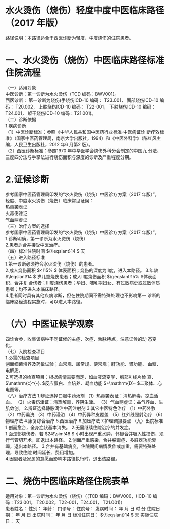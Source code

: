 # 水火烫伤（烧伤）轻度中度中医临床路径 （2017 年版）  
路径说明：本路径适合于西医诊断为轻度、中度烧伤的住院患者。  
# 一、水火烫伤（烧伤）中医临床路径标准住院流程  
（一）适用对象  
中医诊断：第一诊断为水火烫伤（TCD 编码：BWV001)。  
西医诊断： 第一诊断为烧伤(手烧伤ICD-10 编码： T23.001， 面部烧伤ICD-10  编码： T20.002， 上肢烧伤ICD-10 编码： T22-001， 下肢烧伤ICD-10 编码： T24.001， 躯干烧伤ICD-10 编码：T21.001)。  
（二）诊断依据  
1.疾病诊断  
（1）中医诊断标准：参照《中华人民共和国中医药行业标准·中医病证诊 断疗效标准》（国家中医药管理局，南京大学出版社，1994）和《中医外科学》（陈红风主编，人民卫生出版社，2012 年6 月第2 版）。  
（2）西医诊断标准：参照1970 年中华医学会烧伤外科分会制定的中国九 分法、三度四分法与手掌法进行烧伤面积与深度的诊断及严重程度分期。  
# 2.证候诊断  
参考国家中医药管理局印发的“水火烫伤（烧伤）中医诊疗方案（2017 年版）”。  
轻度、中度水火烫伤（烧伤）临床常见证候：  
热毒袭表证  
火毒伤津证  
气血两虚证  
（三）治疗方案的选择  
参考国家中医药管理局印发的“水火烫伤（烧伤）中医诊疗方案（2017 年版）”。  
1.诊断明确，第一诊断为水火烫伤（烧伤）  
2.患者适合并接受中医治疗。  
（四）标准住院时间 ${\leqslant}14 $ 天  
（五）进入路径标准  
1.第一诊断必须符合水火烫伤（烧伤）的患者。  
2.成人烧伤面积 $<\!15\% $ 体表面积；烧伤的深度为Ⅱ度，进入本路径。  3.年龄 $\leqslant\!14 $ 岁儿童烧伤患者；成人Ⅱ度烧伤面积 $\geqslant\!15\% $体表面积、合并复 合伤者；Ⅲ度烧伤患者；孕妇、哺乳期妇女、有过敏病史或过敏体质患者；均不进入本临床路径。  
4.患者同时具有其他疾病诊断，但在住院期间不需特殊处理也不影响第一 诊断的临床路径流程实施时，可以进入本路径。  
# （六）中医证候学观察  
四诊合参，收集该病种不同证候的主症、次症、舌脉特点，注意证候的动 态变化。  
（七）入院检查项目  
1.必需的检查项目  
创面细菌培养及药敏试验；血常规、尿常规、便常规；肝功能、肾功能、 血糖、电解质。  
2.可选择的检查项目：根据病情需要而定，如血液流变学、胸部X 线片检 查、 $\mathrm{c}^{-}. $反应蛋白、血培养、凝血功能 $+\mathrm{D}- $二聚体、心电图等。  
（八）治疗方法 1.辨证选择口服中药汤剂  （1）热毒袭表证：清热解毒，凉血活血。 （2）火毒伤津证：清热解毒，养阴生津。 （3）气血两虚证：益气养血、生肌敛创。 2.辨证选择静脉滴注中药注射剂  3.其它中医特色治疗 （1）中药外敷 （2）中药熏洗 （3）中药浸浴 （4）中药异种皮覆盖 （5）红外线照射治疗 （6）物理疗法 4.康复综合治疗 5.西医治疗  6.加压疗法 7.护理调摄要点 （九）出院标准 1.创面愈合，全身症状基本消失。 2.无需继续住院治疗的并发症。  
1.面颈部烧伤者，若 $24\!\sim\!48 $  小时出现严重水肿，怀疑合并吸入性损伤，须  行气管切开术，即退出本路径。 2.创面严重感染，合并脓毒症、多脏器功能衰竭，退出本路径。  3.合并有基础病变，住院期间病情发作或加重，需要特殊处理，导致住院 时间延长、费用增加。  
4.因患者及家属的意愿而影响本路径执行时，退出该路径。  
# 二、烧伤中医临床路径住院表单  
适用对象：第一诊断为水火烫伤（烧伤）（（TCD 编码：BWV000，(ICD-10 编码：T23.001， T20.002，T22-001，T24.001， T21.001)）  
患者姓名：        性别：    年龄：    门诊号：        住院号：         发病时间：   年  月  日  时  分  住院日期：  年  月  日 出院时间：    年  月  日 标准住院日： ${\leqslant}14 $ 天               实际住院日：    天  

